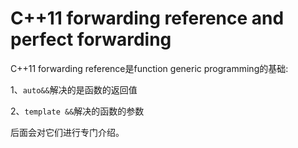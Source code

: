# C++11 forwarding reference and perfect forwarding

C++11 forwarding reference是function generic programming的基础:

1、`auto&&`解决的是函数的返回值

2、`template &&`解决的函数的参数

后面会对它们进行专门介绍。

